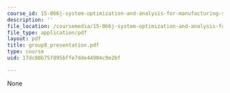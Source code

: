 ```yaml
---
course_id: 15-066j-system-optimization-and-analysis-for-manufacturing-summer-2003
description: ''
file_location: /coursemedia/15-066j-system-optimization-and-analysis-for-manufacturing-summer-2003/17dc80b75f895bffe7dde44904c9e2bf_group8_presentation.pdf
file_type: application/pdf
layout: pdf
title: group8_presentation.pdf
type: course
uid: 17dc80b75f895bffe7dde44904c9e2bf

---
```

None